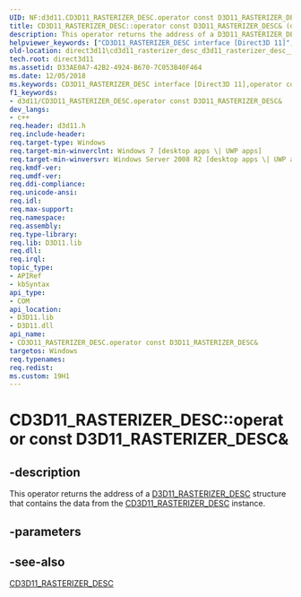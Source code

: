 ```yaml
---
UID: NF:d3d11.CD3D11_RASTERIZER_DESC.operator const D3D11_RASTERIZER_DESC&
title: CD3D11_RASTERIZER_DESC::operator const D3D11_RASTERIZER_DESC& (d3d11.h)
description: This operator returns the address of a D3D11_RASTERIZER_DESC structure that contains the data from the CD3D11_RASTERIZER_DESC instance.helpviewer_keywords: ["CD3D11_RASTERIZER_DESC interface [Direct3D 11]","operator const D3D11_RASTERIZER_DESC& method","CD3D11_RASTERIZER_DESC.operator const D3D11_RASTERIZER_DESC&","CD3D11_RASTERIZER_DESC::operator const D3D11_RASTERIZER_DESC&","CD3D11_RASTERIZER_DESC::operator const D3D11_RASTERIZER_DESC&()","d3d11/CD3D11_RASTERIZER_DESC::operator const D3D11_RASTERIZER_DESC&","direct3d11.cd3d11_rasterizer_desc_d3d11_rasterizer_desc__","operator const D3D11_RASTERIZER_DESC&","operator const D3D11_RASTERIZER_DESC& method [Direct3D 11]","operator const D3D11_RASTERIZER_DESC& method [Direct3D 11]","CD3D11_RASTERIZER_DESC interface"]
old-location: direct3d11\cd3d11_rasterizer_desc_d3d11_rasterizer_desc__.htm
tech.root: direct3d11
ms.assetid: D33AE0A7-42B2-4924-B670-7C053B40F464
ms.date: 12/05/2018
ms.keywords: CD3D11_RASTERIZER_DESC interface [Direct3D 11],operator const D3D11_RASTERIZER_DESC& method, CD3D11_RASTERIZER_DESC.operator const D3D11_RASTERIZER_DESC&, CD3D11_RASTERIZER_DESC::operator const D3D11_RASTERIZER_DESC&, CD3D11_RASTERIZER_DESC::operator const D3D11_RASTERIZER_DESC&(), d3d11/CD3D11_RASTERIZER_DESC::operator const D3D11_RASTERIZER_DESC&, direct3d11.cd3d11_rasterizer_desc_d3d11_rasterizer_desc__, operator const D3D11_RASTERIZER_DESC&, operator const D3D11_RASTERIZER_DESC& method [Direct3D 11], operator const D3D11_RASTERIZER_DESC& method [Direct3D 11],CD3D11_RASTERIZER_DESC interface
f1_keywords:
- d3d11/CD3D11_RASTERIZER_DESC.operator const D3D11_RASTERIZER_DESC&
dev_langs:
- c++
req.header: d3d11.h
req.include-header: 
req.target-type: Windows
req.target-min-winverclnt: Windows 7 [desktop apps \| UWP apps]
req.target-min-winversvr: Windows Server 2008 R2 [desktop apps \| UWP apps]
req.kmdf-ver: 
req.umdf-ver: 
req.ddi-compliance: 
req.unicode-ansi: 
req.idl: 
req.max-support: 
req.namespace: 
req.assembly: 
req.type-library: 
req.lib: D3D11.lib
req.dll: 
req.irql: 
topic_type:
- APIRef
- kbSyntax
api_type:
- COM
api_location:
- D3D11.lib
- D3D11.dll
api_name:
- CD3D11_RASTERIZER_DESC.operator const D3D11_RASTERIZER_DESC&
targetos: Windows
req.typenames: 
req.redist: 
ms.custom: 19H1
---
```


# CD3D11_RASTERIZER_DESC::operator const D3D11_RASTERIZER_DESC&


## -description


This operator returns the address of a <a href="https://docs.microsoft.com/windows/desktop/api/d3d11/ns-d3d11-d3d11_rasterizer_desc">D3D11_RASTERIZER_DESC</a> structure that contains  the data from the <a href="https://docs.microsoft.com/previous-versions/windows/desktop/legacy/jj151654(v=vs.85)">CD3D11_RASTERIZER_DESC</a> instance.


## -parameters






## -see-also




<a href="https://docs.microsoft.com/previous-versions/windows/desktop/legacy/jj151654(v=vs.85)">CD3D11_RASTERIZER_DESC</a>
 

 


